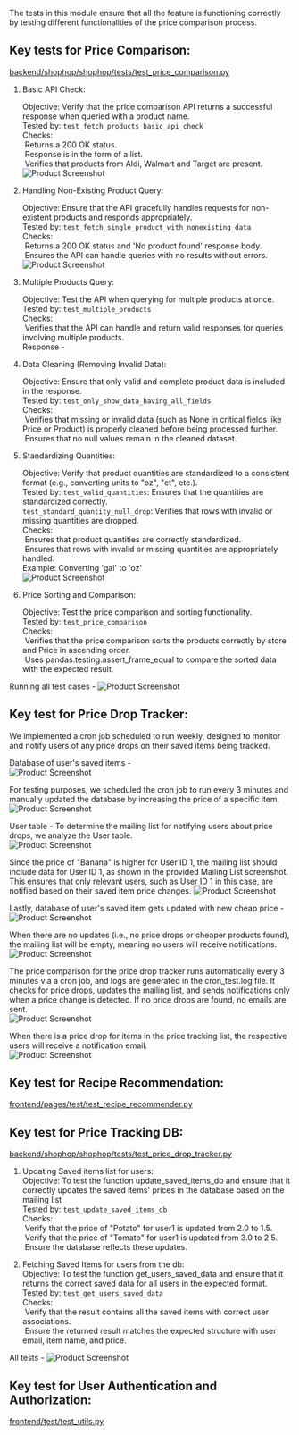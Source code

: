 The tests in this module ensure that all the feature is functioning correctly by testing different functionalities of the price comparison process.

## Key tests for Price Comparison:  
[backend/shophop/shophop/tests/test_price_comparison.py](backend/shophop/shophop/tests/test_price_comparison.py)
1. Basic API Check:

    Objective: Verify that the price comparison API returns a successful response when queried with a product name.  
    Tested by: `test_fetch_products_basic_api_check`  
    Checks:  
    &nbsp;Returns a 200 OK status.  
    &nbsp;Response is in the form of a list.  
    &nbsp;Verifies that products from Aldi, Walmart and Target are present.
    ![Product Screenshot](images/apitesting.png)


2. Handling Non-Existing Product Query:

    Objective: Ensure that the API gracefully handles requests for non-existent products and responds appropriately.  
    Tested by: `test_fetch_single_product_with_nonexisting_data`  
    Checks:  
    &nbsp;Returns a 200 OK status and 'No product found' response body.  
    &nbsp;Ensures the API can handle queries with no results without errors.
    ![Product Screenshot](images/nodata.png)

3. Multiple Products Query:

    Objective: Test the API when querying for multiple products at once.  
    Tested by: `test_multiple_products`  
    Checks:  
    &nbsp;Verifies that the API can handle and return valid responses for queries involving multiple products.  
    Response -
   
4. Data Cleaning (Removing Invalid Data):  
    
    Objective: Ensure that only valid and complete product data is included in the response.  
    Tested by: `test_only_show_data_having_all_fields`  
    Checks:  
    &nbsp;Verifies that missing or invalid data (such as None in critical fields like Price or Product) is properly cleaned before being processed further.  
    &nbsp;Ensures that no null values remain in the cleaned dataset.

5. Standardizing Quantities:  
    
    Objective: Verify that product quantities are standardized to a consistent format (e.g., converting units to "oz", "ct", etc.).  
    Tested by: `test_valid_quantities`: Ensures that the quantities are standardized correctly.  
    `test_standard_quantity_null_drop`: Verifies that rows with invalid or missing quantities are dropped.  
    Checks:  
    &nbsp;Ensures that product quantities are correctly standardized.  
    &nbsp;Ensures that rows with invalid or missing quantities are appropriately handled.  
    Example: Converting 'gal' to 'oz'  
    ![Product Screenshot](images/quantity.png)

6. Price Sorting and Comparison:

    Objective: Test the price comparison and sorting functionality.  
    Tested by: `test_price_comparison`  
    Checks:  
    &nbsp;Verifies that the price comparison sorts the products correctly by store and Price in ascending order.    
    &nbsp;Uses pandas.testing.assert_frame_equal to compare the sorted data with the expected result.

Running all test cases -
![Product Screenshot](images/all_tests.png)


## Key test for Price Drop Tracker:  
We implemented a cron job scheduled to run weekly, designed to monitor and notify users of any price drops on their saved items being tracked.  

Database of user's saved items -   
![Product Screenshot](images/BeforeSaveItem.png)    

For testing purposes, we scheduled the cron job to run every 3 minutes and manually updated the database by increasing the price of a specific item.  
![Product Screenshot](images/UpdateSaveItem.png)  

User table - To determine the mailing list for notifying users about price drops, we analyze the User table.  
![Product Screenshot](images/user.png)  

Since the price of "Banana" is higher for User ID 1, the mailing list should include data for User ID 1, as shown in the provided Mailing List screenshot. This ensures that only relevant users, such as User ID 1 in this case, are notified based on their saved item price changes. 
![Product Screenshot](images/UserSendEmail.png)  

Lastly, database of user's saved item gets updated with new cheap price -  
![Product Screenshot](images/UpdatelowestPrice.png)  

When there are no updates (i.e., no price drops or cheaper products found), the mailing list will be empty, meaning no users will receive notifications.  
![Product Screenshot](images/empty.png)  

The price comparison for the price drop tracker runs automatically every 3 minutes via a cron job, and logs are generated in the cron_test.log file. It checks for price drops, updates the mailing list, and sends notifications only when a price change is detected. If no price drops are found, no emails are sent.  
![Product Screenshot](images/logfile.png)  

When there is a price drop for items in the price tracking list, the respective users will receive a notification email.  
![Product Screenshot](images/mail.jpeg)  

## Key test for Recipe Recommendation:  
[frontend/pages/test/test_recipe_recommender.py](frontend/pages/test/test_recipe_recommender.py)

## Key test for Price Tracking DB:  
[backend/shophop/shophop/tests/test_price_drop_tracker.py](backend/shophop/shophop/tests/test_price_drop_tracker.py)    

1. Updating Saved items list for users:  
    Objective: To test the function update_saved_items_db and ensure that it correctly updates the saved items' prices in the database based on the mailing list  
    Tested by: `test_update_saved_items_db`  
    Checks:  
    &nbsp;Verify that the price of "Potato" for user1 is updated from 2.0 to 1.5.  
    &nbsp;Verify that the price of "Tomato" for user1 is updated from 3.0 to 2.5.  
    &nbsp;Ensure the database reflects these updates.

2. Fetching Saved Items for users from the db:  
    Objective: To test the function get_users_saved_data and ensure that it returns the correct saved data for all users in the expected format.  
    Tested by: `test_get_users_saved_data`  
    Checks:  
    &nbsp;Verify that the result contains all the saved items with correct user associations.  
    &nbsp;Ensure the returned result matches the expected structure with user email, item name, and price.  

All tests - 
![Product Screenshot](images/pricedroptest.png)  
  
## Key test for User Authentication and Authorization:  
[frontend/test/test_utils.py](frontend/test/test_utils.py)  
